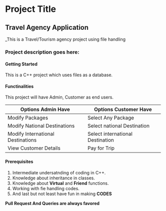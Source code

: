 # Project Title
## Travel Agency Application
_This is a Travel/Tourism agency project using file handling
### Project description goes here:
#### Getting Started
This is a C++ project which uses files as a database.
#### Functinalities
This project will have Admin, Customer as end users.

Options Admin Have | Options Customer Have
------------------ | ---------------------
Modify Packages | Select Any Package
Modify National Destinations | Select national Destination
Modify International Destinations | Select international Destination
View Customer Details | Pay for Trip

#### Prerequisites
1. Intermediate undersatnding of coding in C++.
1. Knowledge about inheritance in classes.
1. Knowledge about **Virtual** and **Friend** functions.
1. Working with fie handling codes.
1. And last but not least have fun in making **CODES**

**Pull Request And Queries are always favored**

